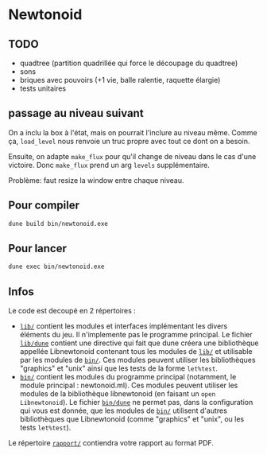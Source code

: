 # Newtonoid

## TODO

- quadtree (partition quadrillée qui force le découpage du quadtree)
- sons
- briques avec pouvoirs (+1 vie, balle ralentie, raquette élargie)
- tests unitaires

## passage au niveau suivant

On a inclu la box à l'état, mais on pourrait l'inclure au niveau même. Comme ça, `load_level` nous renvoie un truc propre avec tout ce dont on a besoin.

Ensuite, on adapte `make_flux` pour qu'il change de niveau dans le cas d'une victoire. Donc `make_flux` prend un arg `levels` supplémentaire.

Problème: faut resize la window entre chaque niveau.

## Pour compiler

```bash
dune build bin/newtonoid.exe
```

## Pour lancer

```bash
dune exec bin/newtonoid.exe
```

## Infos

Le code est decoupé en 2 répertoires :

- [`lib/`](./lib/) contient les modules et interfaces implémentant les divers
  éléments du jeu. Il n'implemente pas le programme principal. Le fichier
  [`lib/dune`](./lib/dune) contient une directive qui fait que dune créera une
  bibliothèque appellée Libnewtonoid contenant tous les modules de
  [`lib/`](./lib/) et utilisable par les modules de [`bin/`](./bin/). Ces
  modules peuvent utiliser les bibliothèques "graphics" et "unix" ainsi que les
  tests de la forme `let%test`.
- [`bin/`](./bin/) contient les modules du programme principal (notamment, le
  module principal : newtonoid.ml). Ces modules peuvent utiliser les modules de
  la bibliothèque libnewtonoid (en faisant un `open Libnewtonoid`). Le fichier
  [`bin/dune`](./bin/dune) ne permet pas, dans la configuration qui vous est
  donnée, que les modules de [`bin/`](./bin/) utilisent d'autres bibliothèques
  que Libnewtonoid (comme "graphics" et "unix", ou les tests `let%test`).

Le répertoire [`rapport/`](./rapport/) contiendra votre rapport au format PDF.
